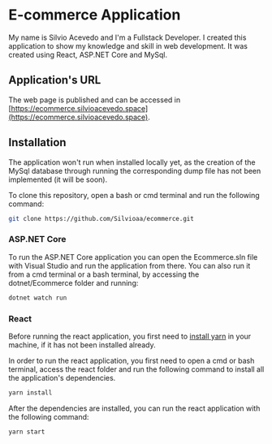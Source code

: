 # E-commerce Application

My name is Silvio Acevedo and I'm a Fullstack Developer. I created this application to show my knowledge and skill in web development. It was created using React, ASP.NET Core and MySql.

## Application's URL

The web page is published and can be accessed in [https://ecommerce.silvioacevedo.space](https://ecommerce.silvioacevedo.space).

## Installation

The application won't run when installed locally yet, as the creation of the MySql database through running the corresponding dump file has not been implemented (it will be soon). 

To clone this repository, open a bash or cmd terminal and run the following command:

```bash
git clone https://github.com/Silvioaa/ecommerce.git
```
### ASP.NET Core

To run the ASP.NET Core application you can open the Ecommerce.sln file with Visual Studio and run the application from there. You can also run it from a cmd terminal or a bash terminal, by accessing the dotnet/Ecommerce folder and running:

```bash
dotnet watch run
```
### React

Before running the react application, you first need to [install yarn](https://classic.yarnpkg.com/lang/en/docs/install) in your machine, if it has not been installed already. 

In order to run the react application, you first need to open a cmd or bash terminal, access the react folder and run the following command to install all the application's dependencies.

```bash
yarn install
```

After the dependencies are installed, you can run the react application with the following command:

```bash
yarn start
```


